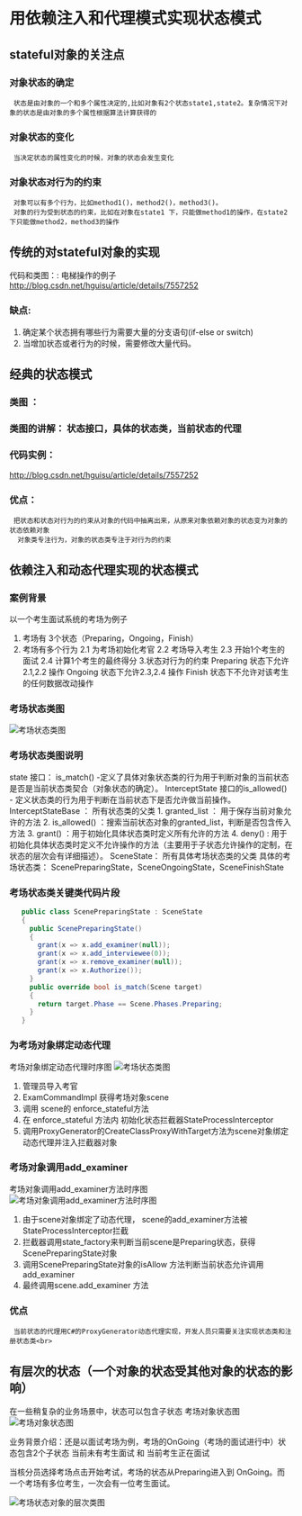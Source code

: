 # 用依赖注入和代理模式实现状态模式
## stateful对象的关注点
   ### 对象状态的确定
     状态是由对象的一个和多个属性决定的,比如对象有2个状态state1,state2。复杂情况下对象的状态是由对象的多个属性根据算法计算获得的
   ### 对象状态的变化
     当决定状态的属性变化的时候，对象的状态会发生变化
   ### 对象状态对行为的约束  
     对象可以有多个行为，比如method1()，method2()，method3()。
     对象的行为受到状态的约束，比如在对象在state1 下，只能做method1的操作，在state2下只能做method2，method3的操作
## 传统的对stateful对象的实现
  代码和类图：: 电梯操作的例子  http://blog.csdn.net/hguisu/article/details/7557252<br>
  ### 缺点: 
   1. 确定某个状态拥有哪些行为需要大量的分支语句(if-else or switch)
   2. 当增加状态或者行为的时候，需要修改大量代码。
  
## 经典的状态模式
   ### 类图 ： <br>
   ### 类图的讲解： 状态接口，具体的状态类，当前状态的代理<br>
   ### 代码实例：<br>
   http://blog.csdn.net/hguisu/article/details/7557252<br>
   ### 优点：
     把状态和状态对行为的约束从对象的代码中抽离出来，从原来对象依赖对象的状态变为对象的状态依赖对象
      对象类专注行为，对象的状态类专注于对行为的约束

   
## 依赖注入和动态代理实现的状态模式
   ### 案例背景
   以一个考生面试系统的考场为例子
   1. 考场有 3个状态（Preparing，Ongoing，Finish）
   2. 考场有多个行为
     2.1 为考场初始化考官
     2.2 考场导入考生
     2.3 开始1个考生的面试
     2.4 计算1个考生的最终得分
   3.状态对行为的约束
    Preparing 状态下允许 2.1,2.2 操作
    Ongoing 状态下允许2.3,2.4 操作
    Finish 状态下不允许对该考生的任何数据改动操作
   ### 考场状态类图
   ![考场状态类图](http://imgur.com/wHcQd7h.jpg)
   ### 考场状态类图说明
   state 接口： is_match()  -定义了具体对象状态类的行为用于判断对象的当前状态是否是当前状态类契合（对象状态的确定）。
   InterceptState 接口的is_allowed()  - 定义状态类的行为用于判断在当前状态下是否允许做当前操作。
   InterceptStateBase ： 所有状态类的父类
    1. granted_list ： 用于保存当前对象允许的方法
    2. is_allowed() ：搜索当前状态对象的granted_list，判断是否包含传入方法
    3. grant() ：用于初始化具体状态类时定义所有允许的方法
    4. deny()  :  用于初始化具体状态类时定义不允许操作的方法（主要用于子状态允许操作的定制，在状态的层次会有详细描述）。
   SceneState： 所有具体考场状态类的父类
   具体的考场状态类： ScenePreparingState，SceneOngoingState，SceneFinishState
   ### 考场状态类关键类代码片段
   
```cs
   public class ScenePreparingState : SceneState
   {
     public ScenePreparingState()
     {
       grant(x => x.add_examiner(null));
       grant(x => x.add_interviewee(0));
       grant(x => x.remove_examiner(null));
       grant(x => x.Authorize());
     }
     public override bool is_match(Scene target)
     {
       return target.Phase == Scene.Phases.Preparing;
     }
   }

```

   ### 为考场对象绑定动态代理
   考场对象绑定动态代理时序图
   ![考场状态类图](http://imgur.com/Fi27zJi.jpg)
   1. 管理员导入考官
   2. ExamCommandImpl 获得考场对象scene
   3. 调用 scene的 enforce_stateful方法
   4. 在 enforce_stateful 方法内 初始化状态拦截器StateProcessInterceptor
   5. 调用ProxyGenerator的CreateClassProxyWithTarget方法为scene对象绑定动态代理并注入拦截器对象

   ### 考场对象调用add_examiner
   考场对象调用add_examiner方法时序图
   ![考场对象调用add_examiner方法时序图](http://imgur.com/ki4hQiw.jpg)
   1. 由于scene对象绑定了动态代理， scene的add_examiner方法被StateProcessInterceptor拦截
   2. 拦截器调用state_factory来判断当前scene是Preparing状态，获得ScenePreparingState对象
   3. 调用ScenePreparingState对象的isAllow 方法判断当前状态允许调用 add_examiner
   4. 最终调用scene.add_examiner 方法

   ### 优点
     当前状态的代理用C#的ProxyGenerator动态代理实现，开发人员只需要关注实现状态类和注册状态类<br>
   
   
## 有层次的状态（一个对象的状态受其他对象的状态的影响）
   在一些稍复杂的业务场景中，状态可以包含子状态
   考场对象状态图
   ![考场对象状态图](http://imgur.com/KcNhjzG.jpg)

   业务背景介绍：还是以面试考场为例，考场的OnGoing（考场的面试进行中）状态包含2个子状态
   当前未有考生面试 和 当前考生正在面试

   当核分员选择考场点击开始考试，考场的状态从Preparing进入到 OnGoing。而一个考场有多位考生，一次会有一位考生面试。

   ![考场状态对象的层次类图](http://imgur.com/KR0v2zs.jpg)
   